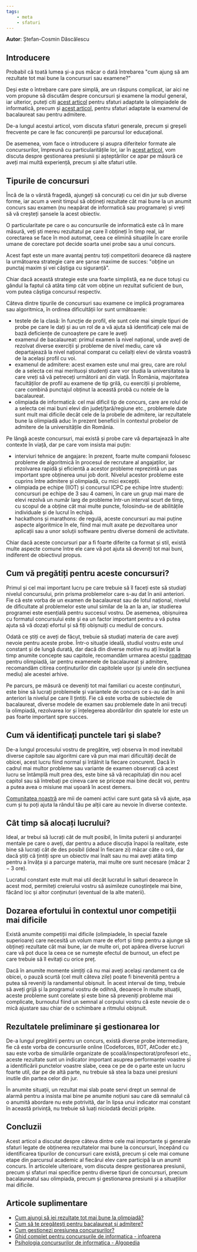 ```yaml
---
tags:
    - meta
    - sfaturi
---
```


**Autor**: Ștefan-Cosmin Dăscălescu

## Introducere

Probabil că toată lumea și-a pus măcar o dată întrebarea "cum ajung să am
rezultate tot mai bune la concursuri sau examene?"

Deși este o întrebare care pare simplă, are un răspuns complicat, iar aici ne
vom propune să discutăm despre concursuri și examene la modul general, iar
ulterior, puteți citi
[acest articol](../olimpiada/olympiad-improvement.md) pentru
sfaturi adaptate la olimpiadele de informatică, precum și
[acest articol](../usor/bac-admitere.md), pentru sfaturi
adaptate la examenul de bacalaureat sau pentru admitere.

De-a lungul acestui articol, vom discuta sfaturi generale, precum și greșeli
frecvente pe care le fac concurenții pe parcursul lor educațional.

De asemenea, vom face o introducere și asupra diferitelor formate ale
concursurilor, împreună cu particularitățile lor, iar în
[acest articol](./handling-pressure.md), vom discuta
despre gestionarea presiunii și așteptărilor ce apar pe măsură ce aveți mai
multă experiență, precum și alte sfaturi utile.

## Tipurile de concursuri

Încă de la o vârstă fragedă, ajungeți să concurați cu cei din jur sub diverse
forme, iar acum a venit timpul să obțineți rezultate cât mai bune la un anumit
concurs sau examen (nu neapărat de informatică sau programare) și vreți să vă
creșteți șansele la acest obiectiv.

O particularitate pe care o au concursurile de informatică este că în mare
măsură, veți ști mereu rezultatul pe care îl obțineți în timp real, iar
corectarea se face în mod automat, ceea ce elimină situațiile în care erorile
umane de corectare pot decide soarta unei probe sau a unui concurs.

Acest fapt este un mare avantaj pentru toți competitorii deoarece dă naștere la
următoarea strategie care are șanse maxime de succes: "obține un punctaj maxim
și vei câștiga cu siguranță".

Chiar dacă această strategie este una foarte simplistă, ea ne duce totuși cu
gândul la faptul că atâta timp cât vom obține un rezultat suficient de bun, vom
putea câștiga concursul respectiv.

Câteva dintre tipurile de concursuri sau examene ce implică programarea sau
algoritmica, în ordinea dificultății lor sunt următoarele:

- testele de la clasă: în funcție de profil, ele sunt cele mai simple tipuri de
  probe pe care le dați și au un rol de a vă ajuta să identificați cele mai de
  bază deficiențe de cunoaștere pe care le aveți
- examenul de bacalaureat: primul examen la nivel național, unde aveți de
  rezolvat diverse exerciții și probleme de nivel mediu, care vă departajează la
  nivel național comparat cu ceilalți elevi de vârsta voastră de la același
  profil cu voi.
- examenul de admitere: acest examen este unul mai greu, care are rolul de a
  selecta cei mai merituoși studenți care vor studia la universitatea la care
  vreți să vă petreceți următorii ani din viață. În România, majoritatea
  facultăților de profil au examene de tip grilă, cu exerciții și probleme, care
  combină punctajul obținut la această probă cu notele de la bacalaureat.
- olimpiada de informatică: cel mai dificil tip de concurs, care are rolul de a
  selecta cei mai buni elevi din județ/țară/regiune etc., problemele date sunt
  mult mai dificile decât cele de la probele de admitere, iar rezultatele bune
  la olimpiadă aduc în prezent beneficii în contextul probelor de admitere de la
  universitățile din România.

Pe lângă aceste concursuri, mai există și probe care vă departajează în alte
contexte în viață, dar pe care vom insista mai puțin:

- interviuri tehnice de angajare: în prezent, foarte multe companii folosesc
  probleme de algoritmică în procesul de recrutare al angajaților, iar
  rezolvarea rapidă și eficientă a acestor probleme reprezintă un pas important
  spre obținerea unui job dorit. Nivelul acestor probleme este cuprins între
  admitere și olimpiadă, cu mici excepții.
- olimpiada pe echipe (IIOT) și concursul ICPC pe echipe între studenți:
  concursuri pe echipe de 3 sau 4 oameni, în care un grup mai mare de elevi
  rezolvă un număr larg de probleme într-un interval scurt de timp, cu scopul de
  a obține cât mai multe puncte, folosindu-se de abilitățile individuale și de
  lucrul în echipă.
- hackathons și marathons: de regulă, aceste concursuri au mai puține aspecte
  algoritmice în ele, fiind mai mult axate pe dezvoltarea unor aplicații sau a
  unor soluții software pentru diverse domenii de activitate.

Chiar dacă aceste concursuri par a fi foarte diferite ca format și stil, există
multe aspecte comune între ele care vă pot ajuta să deveniți tot mai buni,
indiferent de obiectivul propus.

## Cum vă pregătiți pentru aceste concursuri?

Primul și cel mai important lucru pe care trebuie să îl faceți este să studiați
nivelul concursului, prin prisma problemelor care s-au dat în anii anteriori.
Fie că este vorba de un examen de bacalaureat sau de lotul național, nivelul de
dificultate al problemelor este unul similar de la an la an, iar studierea
programei este esențială pentru succesul vostru. De asemenea, obișnuirea cu
formatul concursului este și ea un factor important pentru a vă putea ajuta să
vă dozați efortul și să fiți obișnuiți cu mediul de concurs.

Odată ce știți ce aveți de făcut, trebuie să studiați materia de care aveți
nevoie pentru aceste probe. Într-o situație ideală, studiul vostru este unul
constant și de lungă durată, dar dacă din diverse motive nu ați învățat la timp
anumite concepte sau capitole, recomandăm urmarea acestui
[roadmap](../usor/roadmap.md) pentru olimpiadă, iar pentru
examenele de bacalaureat și admitere, recomandăm citirea conținuturilor din
capitolele ușor (și unele din secțiunea mediu) ale acestei arhive.

Pe parcurs, pe măsură ce deveniți tot mai familiari cu aceste conținuturi, este
bine să lucrați problemele și variantele de concurs ce s-au dat în anii
anteriori la nivelul pe care îl țintiți. Fie că este vorba de subiectele de
bacalaureat, diverse modele de examen sau problemele date în anii trecuți la
olimpiadă, rezolvarea lor și înțelegerea abordărilor din spatele lor este un pas
foarte important spre succes.

## Cum vă identificați punctele tari și slabe?

De-a lungul procesului vostru de pregătire, veți observa în mod inevitabil
diverse capitole sau algoritmi care vă pun mai mari dificultăți decât de obicei,
acest lucru fiind normal și întâlnit la fiecare concurent. Dacă în cadrul mai
multor probleme sau variante de examen observați că acest lucru se întâmplă mult
prea des, este bine să vă recapitulați din nou acel capitol sau să întrebați pe
cineva care se pricepe mai bine decât voi, pentru a putea avea o misiune mai
ușoară în acest demers.

[Comunitatea noastră](https://discord.gg/roalgo) are mii de oameni activi care
sunt gata să vă ajute, așa cum și tu poți ajuta la rândul tău pe alții care au
nevoie în diverse contexte.

## Cât timp să alocați lucrului?

Ideal, ar trebui să lucrați cât de mult posibil, în limita puterii și anduranței
mentale pe care o aveți, dar pentru a aduce discuția înapoi la realitate, este
bine să lucrați cât de des posibil (ideal în fiecare zi) măcar câte o oră, dar
dacă știți că țintiți spre un obiectiv mai înalt sau nu mai aveți atâta timp
pentru a învăța și a parcurge materia, mai multe ore sunt necesare (măcar $2-3$
ore).

Lucratul constant este mult mai util decât lucratul în salturi deoarece în acest
mod, permiteți creierului vostru să asimileze cunoștințele mai bine, făcând loc
și altor conținuturi (eventual de la alte materii).

## Dozarea efortului în contextul unor competiții mai dificile

Există anumite competiții mai dificile (olimpiadele, în special fazele
superioare) care necesită un volum mare de efort și timp pentru a ajunge să
obțineți rezultate cât mai bune, iar de multe ori, pot apărea diverse lucruri
care vă pot duce la ceea ce se numește efectul de burnout, un efect pe care
trebuie să îl evitați cu orice preț.

Dacă în anumite momente simțiți că nu mai aveți același randament ca de obicei,
o pauză scurtă (cel mult câteva zile) poate fi binevenită pentru a putea să
reveniți la randamentul obișnuit. În acest interval de timp, trebuie să aveți
grijă și la programul vostru de odihnă, deoarece în multe situații, aceste
probleme sunt corelate și este bine să preveniți probleme mai complicate,
burnoutul fiind un semnal al corpului vostru că este nevoie de o mică ajustare
sau chiar de o schimbare a ritmului obișnuit.

## Rezultatele preliminare și gestionarea lor

De-a lungul pregătirii pentru un concurs, există diverse probe intermediare, fie
că este vorba de concursurile online (Codeforces, IIOT, AtCoder etc.) sau este
vorba de simulările organizate de școală/inspectorat/profesori etc., aceste
rezultate sunt un indicator important asuprea performanței voastre și a
identificării punctelor voastre slabe, ceea ce pe de o parte este un lucru
foarte util, dar pe de altă parte, nu trebuie să stea la baza unei presiuni
inutile din partea celor din jur.

În anumite situații, un rezultat mai slab poate servi drept un semnal de alarmă
pentru a insista mai bine pe anumite noțiuni sau care dă semnalul că o anumită
abordare nu este potrivită, dar în lipsa unui indicator mai constant în această
privință, nu trebuie să luați niciodată decizii pripite.

## Concluzii

Acest articol a discutat despre câteva dintre cele mai importante și generale
sfaturi legate de obținerea rezultatelor mai bune la concursuri, începând cu
identificarea tipurilor de concursuri care există, precum și cele mai comune
etape din parcursul academic al fiecărui elev care participă la un anumit
concurs. În articolele ulterioare, vom discuta despre gestionarea presiunii,
precum și sfaturi mai specifice pentru diverse tipuri de concursuri, precum
bacalaureatul sau olimpiada, precum și gestionarea presiunii și a situațiilor
mai dificile.

## Articole suplimentare

- [Cum ajungi să iei rezultate tot mai bune la olimpiadă?](../olimpiada/olympiad-improvement.md)
- [Cum să te pregătești pentru bacalaureat și admitere?](../usor/bac-admitere.md)
- [Cum gestionezi presiunea concursurilor?](./handling-pressure.md)
- [Ghid complet pentru concursurile de informatica -
  infoarena](https://www.infoarena.ro/ghid-complet-pentru-concursurile-de-informatica)
- [Psihologia concursurilor de informatica -
  Algopedia](https://www.algopedia.ro/wiki/index.php/Psihologia_concursurilor_de_informatic%C4%83)
